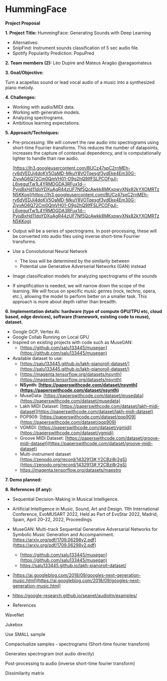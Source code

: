 # HummingFace

**Project Proposal**

**1. Project Title:** HummingFace: Generating Sounds with Deep Learning 

- Alternatives:
- SnipFind: Instrument sounds classification of 5 sec audio file.
- Spotify Popularity Prediction: PopuPred

**2. Team members (2):** Léo Dupire and Mateus Aragão @aragaomateus


**3. Goal/Objective:**

Turn a acapellas sound or lead vocal audio of a music into a synthesized piano melody.

**4. Challenges:**

- Working with audio/MIDI data.
- Working with generative models.
- Analyzing spectrograms.
- Ambitious learning expectations.

**5. Approach/Techniques:**

- Pre-processing: We will convert the raw audio into spectrograms using short-time Fourrier transforms. This reduces the number of datapoints, increases the capture of contextual dependency, and is computationally lighter to handle than raw audio.
    
    [https://lh3.googleusercontent.com/BUCz47spC2rnMEh-rv6dVEDJj4doKV5OaMD-MkuY8VOTqesgf3ydEke4Em30G-ZjyvAG6Q72Cm0QmVH01-O9g2hQ9IfFSLPCOFgJj-L6vegutTw1L4YRMDGDA3RFux1d--PyjsBxHd11doYDXuAgR44zUF7Nf5QcAwkk8MKxpwvXNx82kYXOMRTzN5KKog](https://lh3.googleusercontent.com/BUCz47spC2rnMEh-rv6dVEDJj4doKV5OaMD-MkuY8VOTqesgf3ydEke4Em30G-ZjyvAG6Q72Cm0QmVH01-O9g2hQ9IfFSLPCOFgJj-L6vegutTw1L4YRMDGDA3RFux1d--PyjsBxHd11doYDXuAgR44zUF7Nf5QcAwkk8MKxpwvXNx82kYXOMRTzN5KKog)
    
- Output will be a series of spectrograms. In post-processing, these will be converted into audio files using inverse short-time Fourrier transforms.
- Use a Convolutional Neural Network
    - The loss will be determined by the similarity between
    - Potential use Generative Adverserial Networks (GAN) instead
- Image classification models for analyzing spectrograms of the sounds
- If simplification is needed, we will narrow down the scope of the learning. We will focus on specific music genres (rock, techno, opera, etc.), allowing the model to perform better on a smaller task. This approach is more about depth rather than breadth.

**6. Implementation details: hardware (type of compute GPU/TPU etc, cloud based, edge devices), software (framework, existing code to reuse), dataset.**
- Google GCP, Vertex AI.
- Google Collab Running on Local GPU
- Inspired on existing projects with code such as MuseGAN:
    - [https://github.com/salu133445/musegan](https://github.com/salu133445/musegan)
- Available dataset to use:
    - [https://salu133445.github.io/lakh-pianoroll-dataset/](https://salu133445.github.io/lakh-pianoroll-dataset/)
    - [https://magenta.tensorflow.org/datasets/nsynth](https://magenta.tensorflow.org/datasets/nsynth)
    - **NSynth: [https://paperswithcode.com/dataset/nsynth](https://paperswithcode.com/dataset/nsynth)**
    - MuseData: [https://paperswithcode.com/dataset/musedata](https://paperswithcode.com/dataset/musedata)
    - Lakh MIDI Dataset: [https://paperswithcode.com/dataset/lakh-midi-dataset](https://paperswithcode.com/dataset/lakh-midi-dataset)
    - POP909: [https://paperswithcode.com/dataset/pop909](https://paperswithcode.com/dataset/pop909)
    - VGMIDI: [https://paperswithcode.com/dataset/vgmidi](https://paperswithcode.com/dataset/vgmidi)
    - Groove MIDI Dataset: [https://paperswithcode.com/dataset/groove-midi-dataset](https://paperswithcode.com/dataset/groove-midi-dataset)
    - Multi-instrument dataset [https://zenodo.org/record/1432913#.Y2CBzi8r2gS](https://zenodo.org/record/1432913#.Y2CBzi8r2gS)
    - https://magenta.tensorflow.org/datasets/maestro

**7. Demo planned:**



**8. References (if any):**

- Sequential Decision-Making in Musical Intelligence.
- Artificial Intelligence in Music, Sound, Art and Design. 11th International Conference, EvoMUSART 2022, Held as Part of EvoStar 2022, Madrid, Spain, April 20–22, 2022, Proceedings
- MuseGAN: Multi-track Sequential Generative Adversarial Networks for Symbolic Music Generation and Accompaniment.[https://arxiv.org/pdf/1709.06298v2.pdf](https://arxiv.org/pdf/1709.06298v2.pdf)
    - [https://github.com/salu133445/musegan](https://github.com/salu133445/musegan)
    - https://salu133445.github.io/lakh-pianoroll-dataset/
- [https://ai.googleblog.com/2018/09/googles-next-generation-music.html](https://ai.googleblog.com/2018/09/googles-next-generation-music.html)
- https://google-research.github.io/seanet/audiolm/examples/

- References 

WaveNet

Jukebox

Use SMALL sample

Compactualize samples - spectrograms (Short-time fourier transform)

Generates spectrogram (not audio directly)

Post-processing to audio (inverse short-time fourier transform)

Dissimilarity matrix
